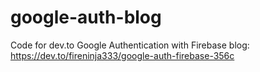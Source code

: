 # google-auth-blog
Code for dev.to Google Authentication with Firebase blog:
https://dev.to/fireninja333/google-auth-firebase-356c
